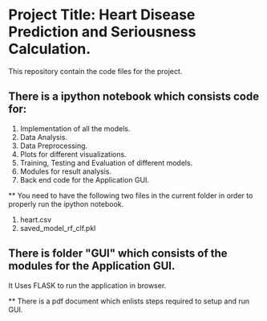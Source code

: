 # Project Title: Heart Disease Prediction and Seriousness Calculation.

This repository contain the code files for the project.

## There is a ipython notebook which consists code for:
1. Implementation of all the models.
2. Data Analysis.
3. Data Preprocessing.
4. Plots for different visualizations.
5. Training, Testing and Evaluation of different models.
6. Modules for result analysis.
7. Back end code for the Application GUI.

** You need to have the following two files in the current folder in order to properly run the ipython notebook.
1. heart.csv
2. saved_model_rf_clf.pkl

## There is folder "GUI" which consists of the modules for the Application GUI.
It Uses FLASK to run the application in browser.

** There is a pdf document which enlists steps required to setup and run GUI.
